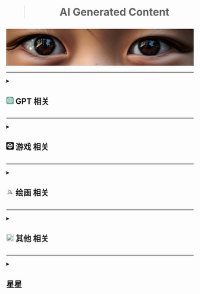 <div align="center">
    <h1><blockquote>AI Generated Content</blockquote></h1>
</div>
<a href="#↑" title="悬停以展示更多内容，如果有的话"><img src="./Png/eyes.png"></a>

***
<details>
  <summary title="大的要来了"><h2><a href="#7"><img src="./Png/ChatGPT.svg" style="width: 20px; height: 20px;" ></a> GPT 相关 </h2></summary>
  <ul>
<table>
<thead>
<tr>
<th>名字</th>
<th>类型</th>
<th>说明</th>
</tr>
</thead>
<tbody>
<tr>
<td><a href="https://status.openai.com">Openai 状态查询</a></td>
<td>网页</td>
<td>All Systems Operational 当前状态</td>
</tr>
<tr>
<td><a href="https://github.com/f/awesome-chatgpt-prompts">Awesome ChatGPT Prompts</a></td>
<td>github</td>
<td>Chatgpt 英文提示词</td>
</tr>
<tr>
<td><a href="https://github.com/PlexPt/awesome-chatgpt-prompts-zh">ChatGPT 中文指南</a> / <a href="https://chatguide.plexpt.com">ChatGPT 在线指南</a></td>
<td>github</td>
<td>Chatgpt 中文提示词</td>
</tr>
<tr>
<td><a href="https://github.com/features/preview/copilot-x">Copilot-x 申请</a></td>
<td>网页</td>
<td>写代码可能比Copilot更爽</td>
</tr>
<tr>
<td><a href="https://openai.com/blog/chatgpt-plugins">Chatgpt-plugins 申请</a></td>
<td>网页</td>
<td>被誉为苹果的App Store时刻</td>
</tr>
<tr>
<td><a href="https://www.bing.com/new">新必应 申请</a></td>
<td>网页</td>
<td>先上梯，再清理cookie，随后登录，Edge更新即可</td>
</tr>
<tr>
<td><a href="https://bing.com/create/">Bing 画图</a></td>
<td>网页</td>
<td>另外的Bing画图方式：新必应窗口选择“更多有创造力”语气，再给画图指令和关键词</td>
</tr>
<tr>
<td><a href="https://arxiv.org/pdf/2303.12712.pdf">Sparks of Artificial General Intelligence: Early experiments with GPT-4</a> / <a href="https://ask.qcloudimg.com/draft/8642415/7jbe0upcgg.pdf">中译版</a></td>
<td>论文</td>
<td>GTP4早期实验报告</td>
</tr>
<tr>
<td><a href="https://arxiv.org/pdf/2303.18223.pdf">A Survey of Large Language Models</a></td>
<td>论文</td>
<td>大型语言模型综述</td>
</tr>
<tr>
<td><a href="https://gpt3demo.com/">GPT 相关应用资讯</a></td>
<td>聚合</td>
<td>目前跟GPT有关的开发或待开发的应用</td>
</tr>
<tr>
<td><a href="https://www.promptingguide.ai/zh">promptingguide</a></td>
<td>网页</td>
<td>Chatgpt提示工程指南</td>
</tr>
<tr>
<td><a href="https://www.jailbreakchat.com/">jailbreakchat</a></td>
<td>聚合</td>
<td>有不少越狱提示词</td>
</tr> 
<tr>
<td><a href="https://the-decoder.com/memorygpt-is-like-chatgpt-with-long-term-memory/#summary">MemoryGPT 新闻内容</a></td>
<td>网页</td>
<td>该网页上有参与beta的地址</td>
</tr>
<tr>
<td><a href="https://reverie.herokuapp.com/arXiv_Demo/#">arXiv_Demo</a></td>
<td>网页</td>
<td>数字人生模拟Demo的回放</td>
</tr>
<tr>
<td><a href="https://arxiv.org/pdf/2304.03442v1.pdf">Generative Agents: Interactive Simulacra of Human Behavior</a></td>
<td>论文</td>
<td>arXiv_Demo相关论文</td>
</tr>
<tr>
<td><a href="https://huggingface.co/spaces/BlinkDL/Raven-RWKV-7B">Raven-RWKV-7B</a></td>
<td>huggingface</td>
<td>基于RNN和RWKV-LM进行fine-tuning的自然语言处理模型，Raven渡鸦</td>
</tr>
<tr>
<td><a href="https://huggingface.co/spaces/Kevin676/Raven-with-Voice-Cloning-2.0">TalktoAI</a></td>
<td>huggingface</td>
<td>基于Raven渡鸦开发的声音克隆项目，提供少量样本可生成语音</td>
</tr>
<tr>
<td><a href="https://www.anthropic.com/claude-in-slack">Claude-in-slack</a></td>
<td>网页</td>
<td>使用slack的工作间来挂载Claude；Claude是Anthropic开发的聊天AI；Anthropic的方向为可解释性人工智能；Anthropic的CEO为Openai“黑手党”</td>
</tr>
<tr>
<td><a href="https://www.cognosys.ai/">cognosys.ai</a></td>
<td>网页</td>
<td>autogpt类</td>
</tr>
</tbody>
</table>   
      <br>
    <li><details>
      <summary><b>Chatgpt 插件</b></summary>
<table>
<thead>
<tr>
<th>名字</th>
<th>类型</th>
<th>说明</th>
</tr>
</thead>
<tbody>
<tr>
<td><a href="https://chrome.google.com/webstore/detail/aiprm-premium-for-chatgpt/igobiphjicbjloclbknnekkckpbknbeb">AIPRM Premium for ChatGPT</a></td>
<td>插件</td>
<td>一键提示，用于SEO、营销、文案、生产力等。目前有收费项，差评如潮</td>
</tr>
<tr>
<td><a href="https://chrome.google.com/webstore/detail/chatgpt-for-google/jgjaeacdkonaoafenlfkkkmbaopkbilf">ChatGPT for Google</a></td>
<td>插件</td>
<td>将Chatgpt整合至搜索引擎，虽然说是google但是搜索引擎都能用</td>
</tr>
<tr>
<td><a href="https://chrome.google.com/webstore/detail/chatgptbox/eobbhoofkanlmddnplfhnmkfbnlhpbbo">ChatGPTBox</a></td>
<td>插件</td>
<td>将Chatgpt深度集成到浏览器，非常便捷</td>
</tr>
<tr>
<td><a href="https://chrome.google.com/webstore/detail/hustle-ai-supercharged-fr/ccgjjclgjdmciiofkfmbgbmkdocamjdo">Hustle AI - Supercharged &amp; Free ChatGPT</a></td>
<td>插件</td>
<td>AIPRM平替</td>
</tr>
<tr>
<td><a href="https://chrome.google.com/webstore/detail/superpower-chatgpt/amhmeenmapldpjdedekalnfifgnpfnkc">Superpower ChatGPT</a></td>
<td>插件</td>
<td>推荐。增强插件，方便管理聊天记录，导入导出，时间标识，也有提示。重点是聚合了AI新闻。</td>
</tr>
<tr>
<td><a href="https://chrome.google.com/webstore/detail/webchatgpt-chatgpt-with-i/lpfemeioodjbpieminkklglpmhlngfcn">WebChatGPT</a></td>
<td>插件</td>
<td>可访问互联网的 ChatGPT</td>
</tr>
<tr>
<td><a href="https://chrome.google.com/webstore/detail/chatonai-unlock-the-power/feeonheemodpkdckaljcjogdncpiiban">chatgpt中文 - Chatonai</a></td>
<td>插件</td>
<td>AIPRM平替</td>
</tr>
<tr>
<td><a href="https://github.com/bigemon/ChatGPT-ToolBox">ChatGPT-ToolBox</a></td>
<td>github</td>
<td>绕开监管，慎用</td>
</tr>
<tr>
<td><a href="https://github.com/xcanwin/KeepChatGPT/">KeepChatGPT</a></td>
<td>github</td>
<td>保持chatgpt在线，也包含绕开监管，慎用</td>
</tr>
<tr>
<td><a href="https://chrome.google.com/webstore/detail/lunabot-chatgpt-on-any-we/jkeolmadidncndcbnajhaojepbolajag">LunaBot</a></td>
<td>插件</td>
<td>在任何网页上都可以使用的ChatGPT</td>
</tr>
<tr>
<td><a href="https://chrome.google.com/webstore/detail/voice-control-for-chatgpt/eollffkcakegifhacjnlnegohfdlidhn">voice-control-for-chatgpt</a></td>
<td>插件</td>
<td>用说话代替打字</td>
</tr>
</tbody>
</table>
    </details></li>
    <li><details>
      <summary><b>Chatgpt 及其他项目</b></summary>
<table>
<thead>
<tr>
<th>名字</th>
<th>类型</th>
<th>说明</th>
</tr>
</thead>
<tbody>
<tr>
<td><a href="https://github.com/Chanzhaoyu/chatgpt-web">chatgpt-web</a></td>
<td>github</td>
<td>包含前后端的web项目</td>
</tr>
<tr>
<td><a href="https://github.com/ddiu8081/chatgpt-demo">chatgpt-demo</a></td>
<td>github</td>
<td>一个优秀的web项目</td>
</tr>
<tr>
<td><a href="https://github.com/GaiZhenbiao/ChuanhuChatGPT">ChuanhuChatGPT</a></td>
<td>github</td>
<td>同上</td>
</tr>
<tr>
<td><a href="https://github.com/BlinkDL/ChatRWKV">ChatRWKV</a></td>
<td>github</td>
<td>可以成为“大规模语言模型的Stable Diffusion”，本地部署</td>
</tr>
<tr>
<td><a href="https://github.com/THUDM/ChatGLM-6B">ChatGLM-6B</a></td>
<td>github</td>
<td>6B，本地部署</td>
</tr>
<tr>
<td><a href="https://github.com/microsoft/visual-chatgpt">visual-chatgpt</a></td>
<td>github</td>
<td>微软的chatgpt和视觉模型结合项目</td>
</tr>
<tr>
<td><a href="https://github.com/RockChinQ/QChatGPT">QChatGPT</a></td>
<td>github</td>
<td>用于QQ</td>
</tr>
<tr>
<td><a href="https://github.com/binary-husky/chatgpt_academic">chatgpt_academic</a></td>
<td>github</td>
<td>科研工作专用ChatGPT拓展</td>
</tr>
<tr>
<td><a href="https://github.com/Yidadaa/ChatGPT-Next-Web">ChatGPT-Next-Webc</a></td>
<td>github</td>
<td>支持一键部署的web项目</td>
</tr>
<tr>
<td><a href="https://github.com/lencx/nofwl">nofwl</a></td>
<td>github</td>
<td>为避免原项目可能存在的侵权行为而新建的chatgpt桌面版项目</td>
</tr>
<tr>
<td><a href="https://github.com/finishy1995/effibot">effibot</a></td>
<td>github</td>
<td>思维导图式chatgpt</td>
</tr>
<tr>
<td><a href="https://github.com/nomic-ai/gpt4all">gpt4all</a></td>
<td>github</td>
<td>本地部署，详情进项目查阅</td>
</tr>
<tr>
<td><a href="https://github.com/microsoft/JARVIS">JARVIS</a></td>
<td>github</td>
<td>微软贾维斯，HuggingGPT</td>
</tr>
<tr>
<td><a href=https://github.com/Ice-Hazymoon/openai-scf-proxy>openai-scf-proxy</a></td>
<td>github</td>
<td>云函数搭建代理</td>
</tr>
<tr>
<td><a href="https://github.com/facebookresearch/segment-anything">SegmentAnything Model (SAM)</a> / <a href="https://segment-anything.com/demo#">Sam Demo</a></td>
<td>github</td>
<td>图像分割模型，元宇宙的</td>
</tr>
<tr>
<td><a href="https://github.com/baaivision/Painter">SegGPT</a> / <a href="https://huggingface.co/spaces/BAAI/SegGPT">SegGPT demo</a></td>
<td>github</td>
<td>可根据上下文，进行图像分割的模型</td>
</tr>
<tr>
<td><a href="https://github.com/Torantulino/Auto-GPT">Auto-GPT</a></td>
<td>github</td>
<td>该应用根据目标和设定，可以进行自我迭代直至完成目标。</td>
</tr>
<tr>
<td><a href="https://github.com/reworkd/AgentGPT">AgentGPT</a></td>
<td>github</td>
<td>根据Auto-GPT开发的应用实例<a href="https://agentgpt.reworkd.ai/">  Beat地址</a></td>
</tr>
<tr>
<td><a href="https://github.com/yoheinakajima/babyagi">babyagi</a></td>
<td>github</td>
<td>类Auto-GPT，也能自我prompt达到目标阈值</td>
</tr>
<tr>
<td><a href="https://github.com/IDEA-Research/Grounded-Segment-Anything">Grounded-Segment-Anything</a></td>
<td>github</td>
<td>通俗而言这是一个整合包，整合了Grounding DINO、Segment Anything、BLIP 和 Whisper 等模型</td>
</tr>
<tr>
<td><a href="https://github.com/imClumsyPanda/langchain-ChatGLM">langchain-ChatGLM</a></td>
<td>github</td>
<td>一种利用 ChatGLM-6B + langchain 实现的基于本地知识的 ChatGLM 应用</td>
</tr>
</tbody>
</table>
    </details></li>
    <li><details>
      <summary><b>Chatgpt 技巧</b></summary>
      <ul>
          <li>为ChatGPT导入特定的模型，该模型包含输入和输出，然后按照用户需求输入相应的文本，ChatGPT将根据模型的特定算法生成相应的输出内容。</li>  
          <li>元技巧，通过事先了解某个AI模型（如GPT）常犯的错误，然后在提问时将该错误信息提供给模型，以便模型能够自我修正并提供更准确的答案的一种技巧。</li>  
      </ul>
    </details></li>
  </ul>
</details>

***

<details>
  <summary><h2><a href="#3"><img src="./Png/Unity.png" style="width: 20px; height: 20px;"></a> 游戏 相关 </h2></summary>
<table>
<thead>
<tr>
<th>名字</th>
<th>类型</th>
<th>说明</th>
</tr>
</thead>
<tbody>
<tr>
<td><a href="https://github.com/keijiro/AICommand">AICommand</a></td>
<td>github</td>
<td>Unity 2022.2版本以上内置gpt测试</td>
</tr>
<tr>
<td><a href="https://github.com/hexthedev/OpenAi-Api-Unity">OpenAi Api Unity</a></td>
<td>github</td>
<td>Unity 一个简单API测试</td>
</tr>
<tr>
<td><a href="https://create.unity.com/ai-beta">UNITY AI BETA PROGRAM</a></td>
<td>网页</td>
<td>Unity官方AI申请beta</td>
</tr>
<tr>
<td><a href="https://store.steampowered.com/app/2259510/_/">马良</a></td>
<td>steam</td>
<td>AI贴图</td>
</tr>
<tr>
<td><a href="https://app.scenario.com/">scenario</a></td>
<td>网页</td>
<td>游戏资产应用，在线训练</td>
</tr>
</tbody>
</table>
</details>

***

<details>
  <summary><h2><a href="#4"><img src="./Png/Midjourney.png" style="width: 20px; height: 20px;"></a> 绘画 相关 </h2></summary>
  <ul>
<table>
<thead>
<tr>
<th>名字</th>
<th>类型</th>
<th>说明</th>
</tr>
</thead>
<tbody>
<tr>
<td><a href="https://docs.qq.com/sheet/DS05hV2FyUHJablR5?tab=BB08J2&amp;_t=1678974130492&amp;u=5b7f15183b364c7a923e94cbb2add654">Midjourney 关键词整理</a></td>
<td>文档</td>
<td>关键词文档</td>
</tr>
<tr>
<td><a href="https://docs.google.com/spreadsheets/d/1MsX0NYYqhv4ZhZ7-50cXH1gvYE2FKLixLBvAkI40ha0/edit#gid=520663883">Midjourney Reference Sheets</a></td>
<td>文档</td>
<td>关键词文档</td>
</tr>
<tr>
<td><a href="https://prompt.noonshot.com/">MidJourney Prompt Helper</a></td>
<td>网页</td>
<td>关键词在线生成网站</td>
</tr>
<tr>
<td><a href="https://github.com/willwulfken/MidJourney-Styles-and-Keywords-Reference">MidJourney Styles and Keywords Reference</a></td>
<td>github</td>
<td>关键词效果预览</td>
</tr>
<tr>
<td><a href="https://github.com/Moonvy/OpenPromptStudio">OpenPromptStudio</a></td>
<td>github</td>
<td>AIGC 提示词可视化编辑器</td>
</tr>
<tr>
<td><a href="https://clipdrop.co/stable-diffusion">stable diffusion xl</a></td>
<td>网页</td>
<td>Stable diffusion XL 在线试用</td>
</tr>   
<tr>
<td><a href="https://dreamstudio.ai/">dreamstudio</a></td>
<td>网页</td>
<td>dreamstudio开始支持Stable diffusion XL</td>
</tr>
<tr>
<td><a href="https://clipdrop.co/stable-diffusion-reimagine">Stable diffusion reimagine 在线测试</a> / <a href="https://clipdrop.co/">ClipDrop 主页</a></td>
<td>网页</td>
<td>Stable diffusion 新手艺</td>
</tr>
<tr>
<td><a href="https://github.com/invoke-ai/InvokeAI">InvokeAI</a></td>
<td>github</td>
<td>Stable diffusion 可视化UI项目</td>
</tr>
<tr>
<td><a href="https://civitai.com/">civitai</a></td>
<td>网页</td>
<td>Stable diffusion 模型</td>
</tr>
<tr>
<td><a href="https://models.paomiantv.cn/models">炼丹阁</a></td>
<td>网页</td>
<td>Stable diffusion 模型国内站</td>
</tr>
<tr>
<td><a href="https://rightbrain.art/">Vega AI 创作平台</a></td>
<td>网页</td>
<td>国产在线绘画AI</td>
</tr>
<tr>
<td><a href="https://github.com/camenduru/stable-diffusion-webui-colab">stable-diffusion-webui-colab</a></td>
<td>github</td>
<td>几键部署stable diffusion到谷歌colab</td>
</tr>
<tr>
<td><a href="https://leonardo.ai/">leonardo</a></td>
<td>网页</td>
<td>Stable Diffusion 为框架的在线绘图AI</td>
</tr>
</tbody>
</table>
    <li><details>
      <summary><b>Midjourney Prompt 技巧</b></summary>
      <ul>
          <li>去掉抽象概念，保留具象元素。</li>
          <li>不要使用估量副词，不要使用否定词。</li>  
          <li>越靠前的prompt默认权重越高。</li>
          <li>blend模式尽可能不加描述，混合模式本身不太可控。</li>
          <li>describe模式为逆向图片可能的Prompts。</li>
          <li>垫图特别说明：<br>
              <ul>
                  <li>修复模式下，越靠前的prompt默认权重越高，但会被构图严重影响；</li>
                  <li>修复模式下，去除链接/所有，仍然会保留构图； </li>
                  <li>简单暴力PS后，融合效果更佳。</li>
              </ul>
          </li>
          <li>⚠️ --repeat int 重复工作int次，配合--chaos可以实现多风格化的半自动流程。</li>
          <li>⚠️ 使用{ 大括号 }排列组合，{ 大括号 }可相互嵌套。参考：<br>
              <blockquote>
                  /imagine a {cyberpunk, vaporwave, art deco} {cat, dog}<br>
                  将产生以下工作<br>
                  /imagine a cyberpunk cat<br>
                  /imagine a vaporwave cat<br>
                  /imagine a art deco cat<br>
                  /imagine a cyberpunk dog<br>
                  /imagine a vaporwave dog<br>
                  /imagine a art deco dog<br>
              </blockquote>          
          </li>
          <li>⚠️ 表示需要Pro Plan档订阅，60刀/月</li>
      </ul>
    </details></li>
  </ul>
</details>

***

<details>
  <summary title="也可能不相关"><h2><a href="#1" title="如果看不清，那就对了"><img src="https://avatars.githubusercontent.com/u/27767666?v=4" style="width: 20px; height: 20px;"></a> 其他 相关 </h2></summary>
  <ul>
<table>
<thead>
<tr>
<th>名字</th>
<th>类型</th>
<th>说明</th>
</tr>
</thead>
<tbody>
<tr>
<td><a href="https://firefly.adobe.com/">Adobe Firefly 申请</a></td>
<td>网页</td>
<td>Adobe的AI申请</td>
</tr>
<tr>
<td><a href="https://www.upscale.media/zh/upload/">upscale</a></td>
<td>网页</td>
<td>使用 AI 升级和增强您的图像</td>
</tr>
<tr>
<td><a href="https://yige.baidu.com/creation">文心一格</a></td>
<td>网页</td>
<td>百度绘画</td>
</tr>
<tr>
<td><a href="https://www.cursor.so/">Cursor</a></td>
<td>网页</td>
<td>首个 GPT4 代码编辑器</td>
</tr>
<tr>
<td><a href="https://www.notion.so/">Notion</a></td>
<td>网页</td>
<td>著名AI笔记本</td>
</tr>    
<tr>
<td><a href="https://chatdoc.com/">chatdoc</a></td>
<td>网页</td>
<td>在线分析pdf</td>
</tr>
<tr>
<td><a href="https://www.graphmaker.ai/">graphmaker</a></td>
<td>网页</td>
<td>在线分析csv，可生成图表</td>
</tr>    
<tr>
<td><a href="https://app.pandagpt.io/chat">pandagpt</a></td>
<td>网页</td>
<td>国产基于 GPT 的阅读器</td>
</tr>
<tr>
<td><a href="https://research.runwayml.com/gen2">Gen-2</a></td>
<td>网页</td>
<td>文字转视频</td>
</tr>
<tr>
<td><a href="https://app.gptzero.me/app/welcome">GPTZero</a></td>
<td>网页</td>
<td>检查是否为 AI 写作，目前不准</td>
</tr>
<tr>
<td><a href="https://www.aiva.ai">aiva</a></td>
<td>网页</td>
<td>AI音乐制作，只有订阅最高档的用户拥有版权</td>
</tr>
<tr>
<td><a href="https://wavtool.com/">wavtool</a></td>
<td>网页</td>
<td>AI音乐制作，上手挺快，有PRO订阅服务</td>
</tr>
<tr>
<td><a href="https://tongyi.aliyun.com/">通义千问</a></td>
<td>网页</td>
<td>阿里AI</td>
</tr>
<tr>
<td><a href="https://www.aiagc.com/">aiagc</a></td>
<td>聚合</td>
<td>AI种类信息聚合</td>
</tr>
<tr>
<td><a href="https://poe.com/">poe</a></td>
<td>聚合</td>
<td>目前流行的大模型聊天聚合</td>
</tr>
</tbody>
</table>
    <li>
        <blockquote>
            <details>
                <summary title="大多数包含免费额度">服务器/部署/数据库等相关平台</summary>
                <ul>
                    <li><a href="https://dashboard.4everland.org/login">4everland</a></li>
                    <li><a href="https://railway.app/">railway</a></li>
                    <li><a href="https://vercel.com/">vercel</a></li>
                    <li><a href="https://www.netlify.com/">netlify</a></li>
                    <li><a href="https://render.com/">render</a></li>
                    <li><a href="https://fleek.co/">fleek</a></li>
                    <li><a href="https://www.cloudflare.com/">cloudflare</a></li>
                    <li><a href="https://colab.research.google.com/">colab</a></li>
                    <li><a href="https://huggingface.co/">huggingface</a></li>
                </ul>
            </details>
        </blockquote>
    </li>
  </ul>
</details>

***

<details>
  <summary><h2> 星星 </h2></summary>
  <ul>      
    <div align="center">
        <img src="https://profile-counter.glitch.me/{Masaicker}/count.svg">
        <img src="https://api.star-history.com/svg?repos=Masaicker/Masaicker&type=Date">
    </div>    
  </ul>
</details>
